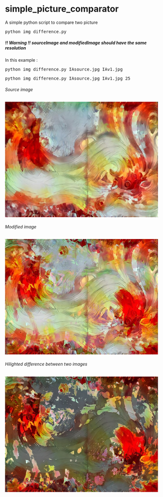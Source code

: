 # simple_picture_comparator
A simple python script to compare two picture

<pre>
python img_difference.py <sourceImage> <modifiedImage> <Treshold (optional | default 10)>
</pre>

##### **!! Warning !!** sourceImage and modifiedImage should have the same resolution

In this example :
<pre>
python img_difference.py IAsource.jpg IAv1.jpg
</pre>
<pre>
python img_difference.py IAsource.jpg IAv1.jpg 25
</pre>

[IAsource]: https://raw.githubusercontent.com/kosenhitatchi/simple_picture_comparator/master/IAsource.jpg "Image Source"
[IAv1]: https://raw.githubusercontent.com/kosenhitatchi/simple_picture_comparator/master/IAv1.jpg "Modified image"
[diff__IAsource__IAv1]: https://raw.githubusercontent.com/kosenhitatchi/simple_picture_comparator/master/diff__IAsource.jpg__IAv1.jpg "Difference image"


###### Source image
![alt text][IAsource]

###### Modified image
![alt text][IAv1]

###### Hilighted difference between two images
![alt text][diff__IAsource__IAv1]
